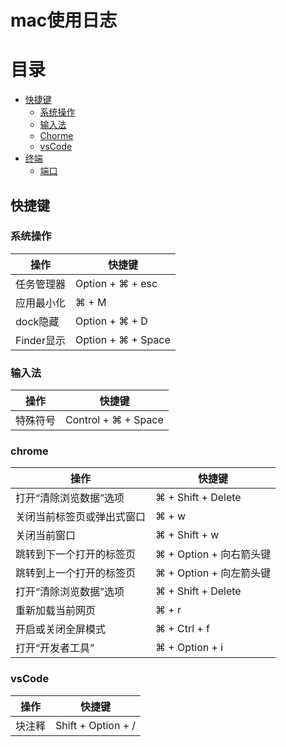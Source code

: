 # mac使用日志



# 目录

- [快捷键](#快捷键)
  - [系统操作](#系统操作)
  - [输入法](#输入法)
  - [Chorme](#chrome)
  - [vsCode](#vsCode)
- [终端](#终端)
  - [端口](#端口)






## 快捷键

### 系统操作

| 操作       | 快捷键                |
| -------- | ------------------ |
| 任务管理器    | Option + ⌘  + esc  |
| 应用最小化    | ⌘ + M              |
| dock隐藏   | Option + ⌘ + D     |
| Finder显示 | Option + ⌘ + Space |


### 输入法

| 操作   | 快捷键                 |
| ---- | ------------------- |
| 特殊符号 | Control + ⌘ + Space |

### chrome

| 操作            | 快捷键                |
| ------------- | ------------------ |
| 打开“清除浏览数据”选项  | ⌘ + Shift + Delete |
| 关闭当前标签页或弹出式窗口 | ⌘ + w              |
| 关闭当前窗口        | ⌘ + Shift + w      |
| 跳转到下一个打开的标签页  | ⌘ + Option + 向右箭头键 |
| 跳转到上一个打开的标签页  | ⌘ + Option + 向左箭头键 |
| 打开“清除浏览数据”选项  | ⌘ + Shift + Delete |
| 重新加载当前网页      | ⌘ + r              |
| 开启或关闭全屏模式     | ⌘ + Ctrl + f       |
| 打开“开发者工具”     | ⌘ + Option + i     |


### vsCode

| 操作   | 快捷键                |
| ---- | ------------------ |
| 块注释  | Shift + Option + / |



​	













